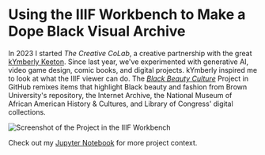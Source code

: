 # Using the IIIF Workbench to Make a Dope Black Visual Archive

In 2023 I started _The Creative CoLab_, a creative partnership with the great [kYmberly Keeton](https://kreativeyoungmillionaire.net/). Since last year, we've experimented with generative AI, video game design, comic books, and digital projects. kYmberly inspired me to look at what the IIIF viewer can do. The [_Black Beauty Culture_](https://drei558.github.io/Black_Beauty_Culture_IIIF_Project/index.html) Project in GitHub remixes items that highlight Black beauty and fashion from Brown University's repository, the Internet Archive, the National Museum of African American History & Cultures, and Library of Congress' digital collections. 

![Screenshot of the Project in the IIIF Workbench](https://github.com/drei558/Black_Beauty_Culture_IIIF_Project/IIIF_Portfolio_Screenshot2024.png)

Check out my [Jupyter Notebook](https://github.com/drei558/Black_Beauty_Culture_IIIF_Project/IIIF_Portfolio_Project2023.ipynb) for more project context. 
